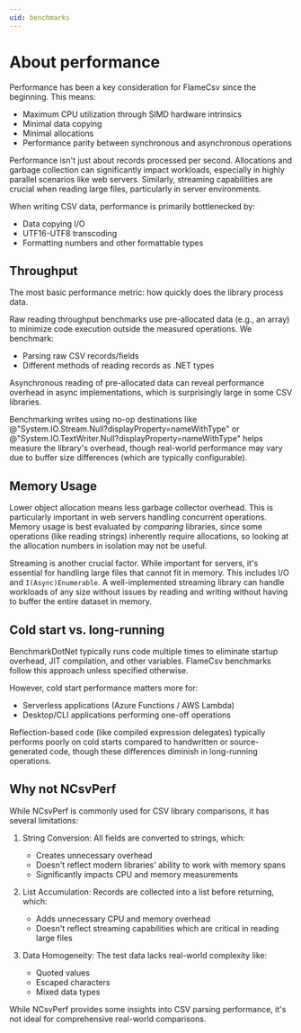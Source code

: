 ```yaml
---
uid: benchmarks
---
```


# About performance

Performance has been a key consideration for FlameCsv since the beginning. This means:
- Maximum CPU utilization through SIMD hardware intrinsics
- Minimal data copying
- Minimal allocations
- Performance parity between synchronous and asynchronous operations

Performance isn't just about records processed per second. Allocations and garbage collection can significantly impact workloads, especially in highly parallel scenarios like web servers. Similarly, streaming capabilities are crucial when reading large files, particularly in server environments.

When writing CSV data, performance is primarily bottlenecked by:
- Data copying I/O
- UTF16-UTF8 transcoding
- Formatting numbers and other formattable types

## Throughput

The most basic performance metric: how quickly does the library process data.

Raw reading throughput benchmarks use pre-allocated data (e.g., an array) to minimize code execution outside the measured operations. We benchmark:
- Parsing raw CSV records/fields
- Different methods of reading records as .NET types

Asynchronous reading of pre-allocated data can reveal performance overhead in async implementations, which is surprisingly large in some CSV libraries.

Benchmarking writes using no-op destinations like @"System.IO.Stream.Null?displayProperty=nameWithType" or @"System.IO.TextWriter.Null?displayProperty=nameWithType" helps measure the library's overhead, though real-world performance may vary due to buffer size differences (which are typically configurable).


## Memory Usage

Lower object allocation means less garbage collector overhead. This is particularly important in web servers handling concurrent operations.
Memory usage is best evaluated by _comparing_ libraries, since some operations (like reading strings) inherently require allocations,
so looking at the allocation numbers in isolation may not be useful.

Streaming is another crucial factor. While important for servers, it's essential for handling large files that cannot fit in memory.
This includes I/O and `I(Async)Enumerable`. A well-implemented streaming library can handle workloads of any size without issues
by reading and writing without having to buffer the entire dataset in memory.


## Cold start vs. long-running

BenchmarkDotNet typically runs code multiple times to eliminate startup overhead, JIT compilation, and other variables.
FlameCsv benchmarks follow this approach unless specified otherwise.

However, cold start performance matters more for:
- Serverless applications (Azure Functions / AWS Lambda)
- Desktop/CLI applications performing one-off operations

Reflection-based code (like compiled expression delegates) typically performs poorly on cold starts compared to handwritten or source-generated code,
though these differences diminish in long-running operations.


## Why not NCsvPerf

While NCsvPerf is commonly used for CSV library comparisons, it has several limitations:

1. String Conversion: All fields are converted to strings, which:
   - Creates unnecessary overhead
   - Doesn't reflect modern libraries' ability to work with memory spans
   - Significantly impacts CPU and memory measurements

2. List Accumulation: Records are collected into a list before returning, which:
   - Adds unnecessary CPU and memory overhead
   - Doesn't reflect streaming capabilities which are critical in reading large files

3. Data Homogeneity: The test data lacks real-world complexity like:
   - Quoted values
   - Escaped characters
   - Mixed data types

While NCsvPerf provides some insights into CSV parsing performance, it's not ideal for comprehensive real-world comparisons.
